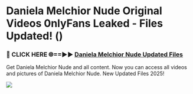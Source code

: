 # Daniela Melchior Nude Original Videos 0nlyFans Leaked - Files Updated! ()

<h3>🔴 CLICK HERE 🌐==►► <a href="https://tinyurl.com/2p9ay9w9" rel="nofollow">Daniela Melchior Nude Updated Files</a></h3>

Get Daniela Melchior Nude and all content. Now you can access all videos and pictures of Daniela Melchior Nude. New Updated Files 2025!

[![](https://i.imgur.com/KQgVmj3.gif)](https://tinyurl.com/2p9ay9w9)
